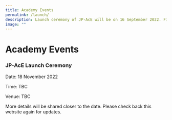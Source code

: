 ```yaml
---
title: Academy Events
permalink: /launch/
description: Launch ceremony of JP-AcE will be on 16 September 2022. Find out more!
image: ""
---
```

# Academy Events

### JP-AcE Launch Ceremony

Date: 18 November 2022

Time: TBC

Venue: TBC

More details will be shared closer to the date. Please check back this website again for updates.


